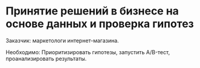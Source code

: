 # Принятие решений в бизнесе на основе данных и проверка гипотез

Заказчик: маркетологи интернет-магазина.

Необходимо:
Приоритизировать гипотезы,
запустить A/B-тест,
проанализировать результаты.
